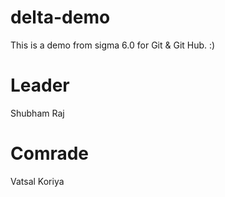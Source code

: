 # delta-demo
This is a demo from sigma 6.0 for Git &amp; Git Hub. :)

# Leader
Shubham Raj

# Comrade
Vatsal Koriya 